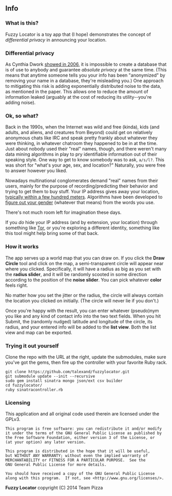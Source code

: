 Info
------------

### What is this?

Fuzzy Locator is a toy app that (I hope) demonstrates the concept of *differential privacy* in announcing your location.

### Differential privacy

As Cynthia Dwork [showed in 2006](http://www.msr-waypoint.com/pubs/64346/dwork.pdf), it is impossible to create a database that is of use to anybody and guarantee *absolute privacy* at the same time. (This means that anytime someone tells you your info has been "anonymized" by removing your name in a database, they're misleading you.) One approach to mitigating this risk is adding exponentially distributed noise to the data, as mentioned in the paper. This allows one to reduce the amount of information leaked (arguably at the cost of reducing its utility--you're adding noise).

### Ok, so what?

Back in the 1990s, when the Internet was wild and free (kinda), kids (and adults, and aliens, and creatures from Beyond) could get on relatively anonymous chats like IRC and speak pretty frankly about whatever they were thinking, in whatever chatroom they happened to be in at the time. Just about nobody used their "real" names, though, and there weren't many data mining algorithms in play to pry identifiable information out of their speaking style. One way to get to know somebody was to ask, `a/s/l?`. This was short for "what's your age, sex, and location?" Naturally, you were free to answer however you liked.

Nowadays multinational conglomerates demand "real" names from their users, mainly for the purpose of recording/predicting their behavior and trying to get them to buy stuff. Your IP address gives away your location, [typically within a few hundred meters](http://www.ipfingerprints.com/). Algorithms have been developed to [figure out your gender](http://www.hackerfactor.com/GenderGuesser.php) (whatever that means) from the words you use.

There's not much room left for imagination these days.

If you *do* hide your IP address (and by extension, your location) through something like [Tor](https://www.torproject.org/), or you're exploring a different identity, something like this tool might help bring some of that back.

### How it works

The app serves up a world map that you can draw on. If you click the **Draw Circle** tool and click on the map, a semi-transparent circle will appear near where you clicked. Specifically, it will have a radius as big as you set with the **radius slider**, and it will be randomly scooted in some direction according to the position of the **noise slider**. You can pick whatever **color** feels right.

No matter how you set the jitter or the radius, the circle will always contain the location you clicked on initially. (The circle will never lie if you don't.)

Once you're happy with the result, you can enter whatever (pseudo)nym you like and any kind of contact info into the two text fields. When you hit Submit, the (randomly nudged) latitude and longitude of the circle, its radius, and your entered info will be added to the **list view**. Both the list view and map can be exported.

### Trying it out yourself

Clone the repo with the URL at the right, update the submodules, make sure you've got the gems, then fire up the controller with your favorite Ruby rack.

```
git clone https://github.com/talexand/fuzzylocator.git
git submodule update --init --recursive
sudo gem install sinatra mongo json/ext csv builder
cd fuzzylocator/
ruby sinatracontroller.rb
```

### Licensing
This application and all original code used therein are licensed under the GPLv3.

    This program is free software: you can redistribute it and/or modify
    it under the terms of the GNU General Public License as published by
    the Free Software Foundation, either version 3 of the License, or
    (at your option) any later version.

    This program is distributed in the hope that it will be useful,
    but WITHOUT ANY WARRANTY; without even the implied warranty of
    MERCHANTABILITY or FITNESS FOR A PARTICULAR PURPOSE.  See the
    GNU General Public License for more details.

    You should have received a copy of the GNU General Public License
    along with this program.  If not, see <http://www.gnu.org/licenses/>.

**Fuzzy Locator** copyright (C) 2014 Team Pizza
